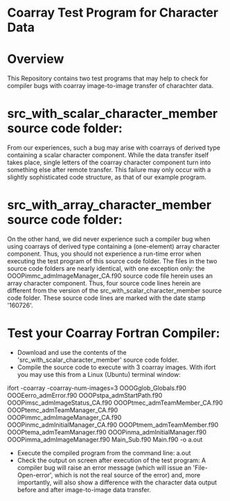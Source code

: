 # Coarray Test Program for Character Data
# Overview
This Repository contains two test programs that may help to check for compiler bugs with coarray image-to-image transfer of charachter data.

# src_with_scalar_character_member source code folder:
From our experiences, such a bug may arise with coarrays of derived type containing a scalar character component. While the data transfer itself takes place, single letters of the coarray character component turn into something else after remote transfer. This failure may only occur with a slightly sophisticated code structure, as that of our example program.

# src_with_array_character_member source code folder:
On the other hand, we did never experience such a compiler bug when using coarrays of derived type containing a (one-element) array character component. Thus, you should not experience a run-time error when executing the test program of this source code folder.
The files in the two source code folders are nearly identical, with one exception only: the OOOPimmc_admImageManager_CA.f90 source code file herein uses an array character component. Thus, four source code lines herein are different from the version of the src_with_scalar_character_member source code folder. These source code lines are marked with the date stamp '160726'.

# Test your Coarray Fortran Compiler:
- Download and use the contents of the 'src_with_scalar_character_member' source code folder.
- Compile the source code to execute with 3 coarray images. With ifort you may use this from a Linux (Ubuntu) terminal window:
 
 ifort -coarray -coarray-num-images=3 OOOGglob_Globals.f90 OOOEerro_admError.f90 OOOPstpa_admStartPath.f90 OOOPimsc_admImageStatus_CA.f90 OOOPtmec_admTeamMember_CA.f90 OOOPtemc_admTeamManager_CA.f90 OOOPimmc_admImageManager_CA.f90 OOOPinmc_admInitialManager_CA.f90 OOOPtmem_admTeamMember.f90 OOOPtema_admTeamManager.f90 OOOPinma_admInitialManager.f90 OOOPimma_admImageManager.f90 Main_Sub.f90 Main.f90 -o a.out

- Execute the compiled program from the command line:  a.out
- Check the output on screen after execution of the test program: A compiler bug will raise an error message (which will issue an 'File-Open-error', which is not the real source of the error) and, more importantly, will also show a difference with the character data output before and after image-to-image data transfer.
